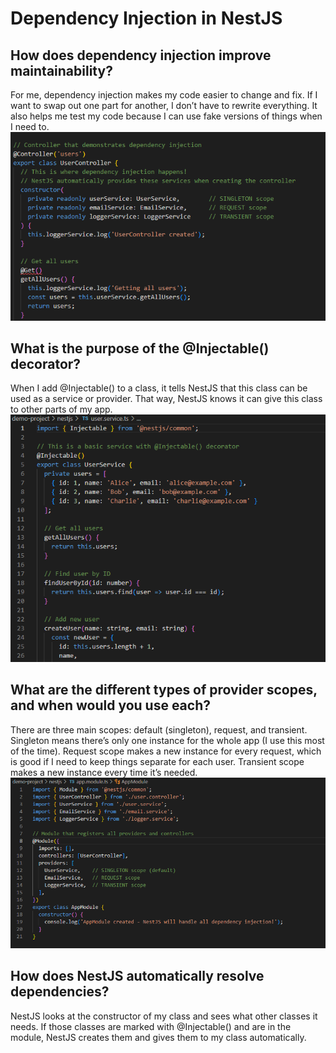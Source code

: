 # Dependency Injection in NestJS

## How does dependency injection improve maintainability?

For me, dependency injection makes my code easier to change and fix. If I want to swap out one part for another, I don’t have to rewrite everything. It also helps me test my code because I can use fake versions of things when I need to.
![alt text](image-2.png)

## What is the purpose of the @Injectable() decorator?

When I add @Injectable() to a class, it tells NestJS that this class can be used as a service or provider. That way, NestJS knows it can give this class to other parts of my app.
![alt text](image.png)

## What are the different types of provider scopes, and when would you use each?

There are three main scopes: default (singleton), request, and transient. Singleton means there’s only one instance for the whole app (I use this most of the time). Request scope makes a new instance for every request, which is good if I need to keep things separate for each user. Transient scope makes a new instance every time it’s needed.
![alt text](image-1.png)

## How does NestJS automatically resolve dependencies?

NestJS looks at the constructor of my class and sees what other classes it needs. If those classes are marked with @Injectable() and are in the module, NestJS creates them and gives them to my class automatically.
